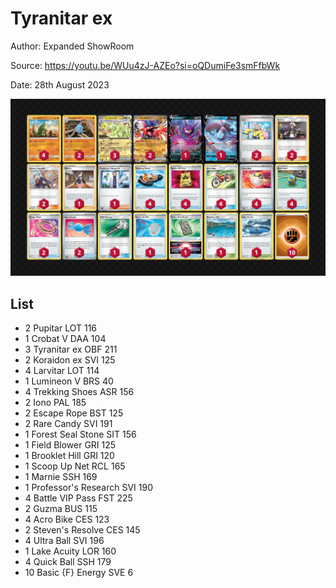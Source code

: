 # Tyranitar ex

Author: Expanded ShowRoom

Source: <https://youtu.be/WUu4zJ-AZEo?si=oQDumiFe3smFfbWk>

Date: 28th August 2023

![decklist](../../images/OBF/Tyranitar%20ex/2-%20Tyranitar%20ex.png)

## List

* 2 Pupitar LOT 116
* 1 Crobat V DAA 104
* 3 Tyranitar ex OBF 211
* 2 Koraidon ex SVI 125
* 4 Larvitar LOT 114
* 1 Lumineon V BRS 40
* 4 Trekking Shoes ASR 156
* 2 Iono PAL 185
* 2 Escape Rope BST 125
* 2 Rare Candy SVI 191
* 1 Forest Seal Stone SIT 156
* 1 Field Blower GRI 125
* 1 Brooklet Hill GRI 120
* 1 Scoop Up Net RCL 165
* 1 Marnie SSH 169
* 1 Professor's Research SVI 190
* 4 Battle VIP Pass FST 225
* 2 Guzma BUS 115
* 4 Acro Bike CES 123
* 2 Steven's Resolve CES 145
* 4 Ultra Ball SVI 196
* 1 Lake Acuity LOR 160
* 4 Quick Ball SSH 179
* 10 Basic {F} Energy SVE 6
